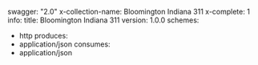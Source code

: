 swagger: "2.0"
x-collection-name: Bloomington Indiana 311
x-complete: 1
info:
  title: Bloomington Indiana 311
  version: 1.0.0
schemes:
- http
produces:
- application/json
consumes:
- application/json